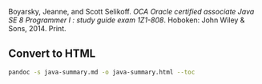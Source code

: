 Boyarsky, Jeanne, and Scott Selikoff. _OCA Oracle certified associate Java SE 8
Programmer I : study guide exam 1Z1-808_. Hoboken: John Wiley & Sons, 2014. Print.

## Convert to HTML

```sh
pandoc -s java-summary.md -o java-summary.html --toc
```

